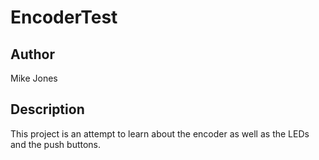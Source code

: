 # EncoderTest

## Author

Mike Jones

## Description

This project is an attempt to learn about the encoder as well as the LEDs and the push buttons.
